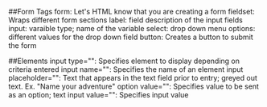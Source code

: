 ##Form Tags
form: Let's HTML know that you are creating a form
fieldset: Wraps different form sections
label: field description of the input fields
input: varaible type; name of the variable
select: drop down menu
options: different values for the drop down field
button: Creates a button to submit the form

##Elements
input type="": Specifies element to display depending on criteria entered
input name="": Specifies the name of an element
input placeholder="": Text that appears in the text field prior to entry; greyed out text. Ex. "Name your adventure"
option value="": Specifies value to be sent as an option; text
input value="": Specifies input value